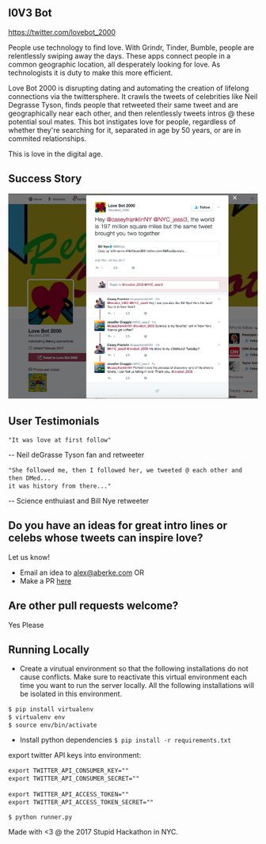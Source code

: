 l0V3 Bot
--

https://twitter.com/lovebot_2000

People use technology to find love.  With Grindr, Tinder, Bumble, people are relentlessly swiping away the days.  These apps connect people in a common geographic location, all desperately looking for love.  As technologists it is duty to make this more efficient.

Love Bot 2000 is disrupting dating and automating the creation of lifelong connections via the twittersphere.  It crawls the tweets of celebrities like Neil Degrasse Tyson, finds people that retweeted their same tweet and are geographically near each other, and then relentlessly tweets intros @ these potential soul mates.  This bot instigates love for people, regardless of whether they're searching for it, separated in age by 50 years, or are in commited relationships.

This is love in the digital age.


Success Story
---

<img width="600px" src="https://raw.githubusercontent.com/aberke/love-bot/master/static/love-connection-screenshot.png" />


User Testimonials
----


```
"It was love at first follow"
```  
   -- Neil deGrasse Tyson fan and retweeter


```
"She followed me, then I followed her, we tweeted @ each other and then DMed...
it was history from there..."
```
   -- Science enthuiast and Bill Nye retweeter




Do you have an ideas for great intro lines or celebs whose tweets can inspire love?
-------

Let us know!

* Email an idea to alex@aberke.com
OR
* Make a PR [here](https://github.com/aberke/love-bot/blob/master/bot/celeb_data.py)



Are other pull requests welcome?
-----

Yes Please


Running Locally
---

* Create a virutual environment so that the following installations do not cause conflicts.  Make sure to reactivate this virtual environment each time you want to run the server locally.  All the following installations will be isolated in this environment.
```
$ pip install virtualenv
$ virtualenv env
$ source env/bin/activate
```
* Install python dependencies ```$ pip install -r requirements.txt```

export twitter API keys into environment:
```
export TWITTER_API_CONSUMER_KEY=""
export TWITTER_API_CONSUMER_SECRET=""

export TWITTER_API_ACCESS_TOKEN=""
export TWITTER_API_ACCESS_TOKEN_SECRET=""
```

```
$ python runner.py
```




Made with <3 @ the 2017 Stupid Hackathon in NYC.
